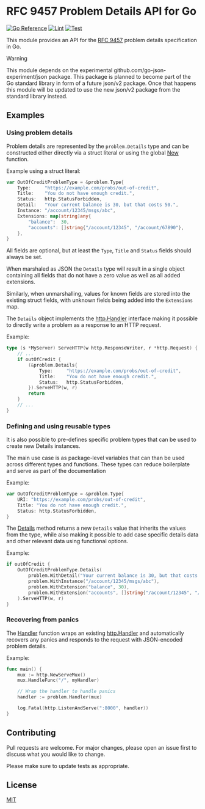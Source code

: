 # RFC 9457 Problem Details API for Go

[![Go Reference](https://pkg.go.dev/badge/github.com/nussjustin/problem.svg)](https://pkg.go.dev/github.com/nussjustin/problem) [![Lint](https://github.com/nussjustin/problem/actions/workflows/golangci-lint.yml/badge.svg)](https://github.com/nussjustin/problem/actions/workflows/golangci-lint.yml) [![Test](https://github.com/nussjustin/problem/actions/workflows/test.yml/badge.svg)](https://github.com/nussjustin/problem/actions/workflows/test.yml)

This module provides an API for the [RFC 9457][0] problem details specification in Go.

> [!WARNING]  
> This module depends on the experimental github.com/go-json-experiment/json package.
> This package is planned to become part of the Go standard library in form of a future json/v2 package.
> Once that happens this module will be updated to use the new json/v2 package from the standard library instead.

## Examples

### Using problem details

Problem details are represented by the `problem.Details` type and can be constructed either directly via a struct
literal or using the global [New][1] function.

Example using a struct literal:

```go
var OutOfCreditProblemType = &problem.Type{
    Type:     "https://example.com/probs/out-of-credit",
    Title:    "You do not have enough credit.",
    Status:   http.StatusForbidden,
    Detail:   "Your current balance is 30, but that costs 50.",
    Instance: "/account/12345/msgs/abc",
    Extensions: map[string]any{
        "balance":  30,
        "accounts": []string{"/account/12345", "/account/67890"},
    },
}
```

All fields are optional, but at least the `Type`, `Title` and `Status` fields should always be set.

When marshaled as JSON the `Details` type will result in a single object containing all fields that do not have a zero
value as well as all added extensions.

Similarly, when unmarshalling, values for known fields are stored into the existing struct fields, with unknown fields
being added into the `Extensions` map.

The `Details` object implements the [http.Handler][2] interface making it possible to directly write a problem as a
response to an HTTP request.

Example:

```go
type (s *MyServer) ServeHTTP(w http.ResponseWriter, r *http.Request) {
    // ...
    if outOfCredit {
        (&problem.Details{
            Type:     "https://example.com/probs/out-of-credit",
            Title:    "You do not have enough credit.",
            Status:   http.StatusForbidden,
        }).ServeHTTP(w, r)
        return
    }
    // ...
}
```

### Defining and using reusable types

It is also possible to pre-defines specific problem types that can be used to create new Details instances.

The main use case is as package-level variables that can than be used across different types and functions. These
types can reduce boilerplate and serve as part of the documentation

Example:

```go
var OutOfCreditProblemType = &problem.Type{
    URI: "https://example.com/probs/out-of-credit",
    Title: "You do not have enough credit.",
    Status: http.StatusForbidden,
}
```

The [Details][3] method returns a new `Details` value that inherits the values from the type, while also making it
possible to add case specific details data and other relevant data using functional options.

Example:

```go
if outOfCredit {
    OutOfCreditProblemType.Details(
        problem.WithDetail("Your current balance is 30, but that costs 50."),
        problem.WithInstance("/account/12345/msgs/abc"),
        problem.WithExtension("balance", 30),
        problem.WithExtension("accounts", []string{"/account/12345", "/account/67890"}),
    ).ServeHTTP(w, r)
}
```

### Recovering from panics

The [Handler][4] function wraps an existing [http.Handler][2] and automatically recovers any panics and responds to the
request with JSON-encoded problem details.

Example:

```go
func main() {
    mux := http.NewServeMux()
    mux.HandleFunc("/", myHandler)

    // Wrap the handler to handle panics
    handler := problem.Handler(mux)

    log.Fatal(http.ListenAndServe(":8000", handler))
}
```

## Contributing
Pull requests are welcome. For major changes, please open an issue first to discuss what you would like to change.

Please make sure to update tests as appropriate.

## License
[MIT](https://choosealicense.com/licenses/mit/)

[0]: https://datatracker.ietf.org/doc/html/rfc9457
[1]: https://pkg.go.dev/github.com/nussjustin/problem#New
[2]: https://pkg.go.dev/net/http#Handler
[3]: https://pkg.go.dev/github.com/nussjustin/problem#Details
[4]: https://pkg.go.dev/github.com/nussjustin/problem#Handler
